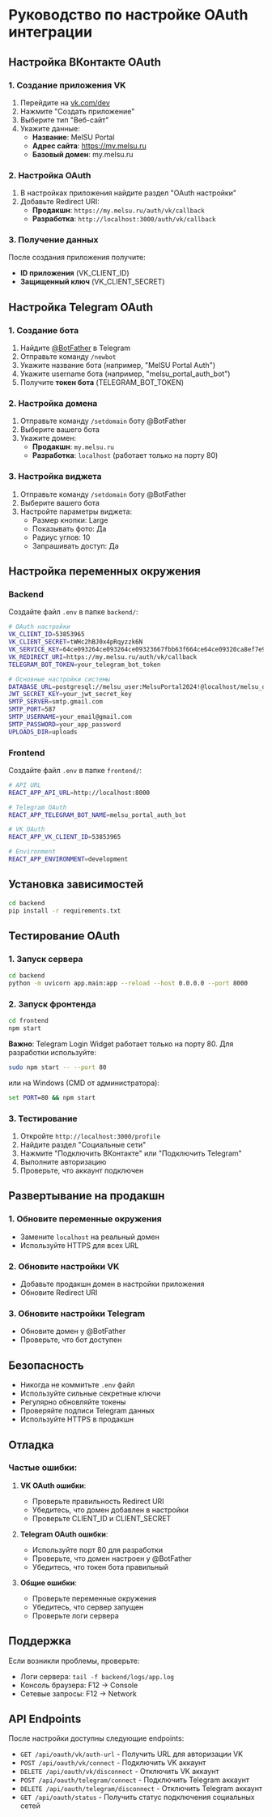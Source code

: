 # Руководство по настройке OAuth интеграции

## Настройка ВКонтакте OAuth

### 1. Создание приложения VK

1. Перейдите на [vk.com/dev](https://vk.com/dev)
2. Нажмите "Создать приложение"
3. Выберите тип "Веб-сайт"
4. Укажите данные:
   - **Название**: MelSU Portal
   - **Адрес сайта**: https://my.melsu.ru
   - **Базовый домен**: my.melsu.ru

### 2. Настройка OAuth

1. В настройках приложения найдите раздел "OAuth настройки"
2. Добавьте Redirect URI:
   - **Продакшн**: `https://my.melsu.ru/auth/vk/callback`
   - **Разработка**: `http://localhost:3000/auth/vk/callback`

### 3. Получение данных

После создания приложения получите:
- **ID приложения** (VK_CLIENT_ID)
- **Защищенный ключ** (VK_CLIENT_SECRET)

## Настройка Telegram OAuth

### 1. Создание бота

1. Найдите [@BotFather](https://t.me/BotFather) в Telegram
2. Отправьте команду `/newbot`
3. Укажите название бота (например, "MelSU Portal Auth")
4. Укажите username бота (например, "melsu_portal_auth_bot")
5. Получите **токен бота** (TELEGRAM_BOT_TOKEN)

### 2. Настройка домена

1. Отправьте команду `/setdomain` боту @BotFather
2. Выберите вашего бота
3. Укажите домен:
   - **Продакшн**: `my.melsu.ru`
   - **Разработка**: `localhost` (работает только на порту 80)

### 3. Настройка виджета

1. Отправьте команду `/setdomain` боту @BotFather
2. Выберите вашего бота
3. Настройте параметры виджета:
   - Размер кнопки: Large
   - Показывать фото: Да
   - Радиус углов: 10
   - Запрашивать доступ: Да

## Настройка переменных окружения

### Backend

Создайте файл `.env` в папке `backend/`:

```bash
# OAuth настройки
VK_CLIENT_ID=53853965
VK_CLIENT_SECRET=tWHc2hBJ0x4pRqyzzk6N
VK_SERVICE_KEY=64ce093264ce093264ce09323667fbb63f664ce64ce09320ca8ef7e96140ae9209c2e5c
VK_REDIRECT_URI=https://my.melsu.ru/auth/vk/callback
TELEGRAM_BOT_TOKEN=your_telegram_bot_token

# Основные настройки системы
DATABASE_URL=postgresql://melsu_user:MelsuPortal2024!@localhost/melsu_db
JWT_SECRET_KEY=your_jwt_secret_key
SMTP_SERVER=smtp.gmail.com
SMTP_PORT=587
SMTP_USERNAME=your_email@gmail.com
SMTP_PASSWORD=your_app_password
UPLOADS_DIR=uploads
```

### Frontend

Создайте файл `.env` в папке `frontend/`:

```bash
# API URL
REACT_APP_API_URL=http://localhost:8000

# Telegram OAuth
REACT_APP_TELEGRAM_BOT_NAME=melsu_portal_auth_bot

# VK OAuth
REACT_APP_VK_CLIENT_ID=53853965

# Environment
REACT_APP_ENVIRONMENT=development
```

## Установка зависимостей

```bash
cd backend
pip install -r requirements.txt
```

## Тестирование OAuth

### 1. Запуск сервера

```bash
cd backend
python -m uvicorn app.main:app --reload --host 0.0.0.0 --port 8000
```

### 2. Запуск фронтенда

```bash
cd frontend
npm start
```

**Важно**: Telegram Login Widget работает только на порту 80. Для разработки используйте:

```bash
sudo npm start -- --port 80
```

или на Windows (CMD от администратора):

```cmd
set PORT=80 && npm start
```

### 3. Тестирование

1. Откройте `http://localhost:3000/profile`
2. Найдите раздел "Социальные сети"
3. Нажмите "Подключить ВКонтакте" или "Подключить Telegram"
4. Выполните авторизацию
5. Проверьте, что аккаунт подключен

## Развертывание на продакшн

### 1. Обновите переменные окружения

- Замените `localhost` на реальный домен
- Используйте HTTPS для всех URL

### 2. Обновите настройки VK

- Добавьте продакшн домен в настройки приложения
- Обновите Redirect URI

### 3. Обновите настройки Telegram

- Обновите домен у @BotFather
- Проверьте, что бот доступен

## Безопасность

- Никогда не коммитьте `.env` файл
- Используйте сильные секретные ключи
- Регулярно обновляйте токены
- Проверяйте подписи Telegram данных
- Используйте HTTPS в продакшн

## Отладка

### Частые ошибки:

1. **VK OAuth ошибки**:
   - Проверьте правильность Redirect URI
   - Убедитесь, что домен добавлен в настройки
   - Проверьте CLIENT_ID и CLIENT_SECRET

2. **Telegram OAuth ошибки**:
   - Используйте порт 80 для разработки
   - Проверьте, что домен настроен у @BotFather
   - Убедитесь, что токен бота правильный

3. **Общие ошибки**:
   - Проверьте переменные окружения
   - Убедитесь, что сервер запущен
   - Проверьте логи сервера

## Поддержка

Если возникли проблемы, проверьте:
- Логи сервера: `tail -f backend/logs/app.log`
- Консоль браузера: F12 → Console
- Сетевые запросы: F12 → Network

## API Endpoints

После настройки доступны следующие endpoints:

- `GET /api/oauth/vk/auth-url` - Получить URL для авторизации VK
- `POST /api/oauth/vk/connect` - Подключить VK аккаунт
- `DELETE /api/oauth/vk/disconnect` - Отключить VK аккаунт
- `POST /api/oauth/telegram/connect` - Подключить Telegram аккаунт
- `DELETE /api/oauth/telegram/disconnect` - Отключить Telegram аккаунт
- `GET /api/oauth/status` - Получить статус подключения социальных сетей 